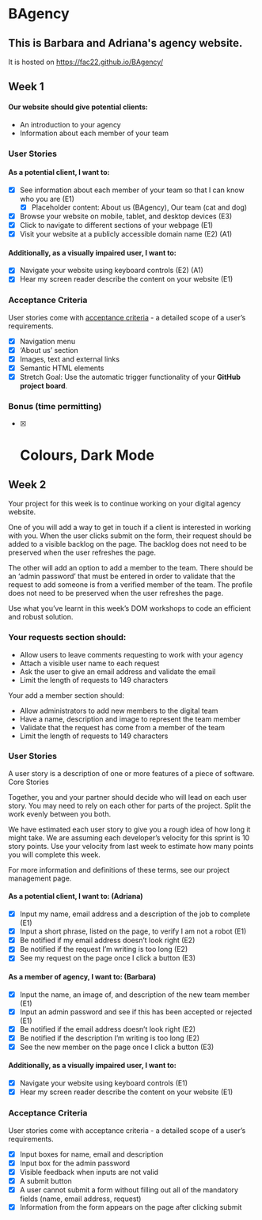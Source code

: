 # BAgency

## This is Barbara and Adriana's agency website.

It is hosted on https://fac22.github.io/BAgency/

## Week 1
#### Our website should give potential clients:

- An introduction to your agency
- Information about each member of your team

### User Stories

#### As a potential client, I want to:

- [x] See information about each member of your team so that I can know who you are (E1)
  - [x] Placeholder content: About us (BAgency), Our team (cat and dog)
- [x] Browse your website on mobile, tablet, and desktop devices (E3)
- [x] Click to navigate to different sections of your webpage (E1)
- [x] Visit your website at a publicly accessible domain name (E2) (A1)

#### Additionally, as a visually impaired user, I want to:

- [x] Navigate your website using keyboard controls (E2) (A1)
- [x] Hear my screen reader describe the content on your website (E1)

### Acceptance Criteria

User stories come with [acceptance criteria](https://blog.easyagile.com/how-to-write-good-user-stories-in-agile-software-development-d4b25356b604) - a detailed scope of a user’s requirements.

- [x] Navigation menu
- [x] ‘About us’ section
- [x] Images, text and external links
- [x] Semantic HTML elements
- [x] Stretch Goal: Use the automatic trigger functionality of your **GitHub project board**.

### Bonus (time permitting)

- [x] # Colours, Dark Mode

## Week 2
Your project for this week is to continue working on your digital agency website.

One of you will add a way to get in touch if a client is interested in working with you. When the user clicks submit on the form, their request should be added to a visible backlog on the page. The backlog does not need to be preserved when the user refreshes the page.

The other will add an option to add a member to the team. There should be an ‘admin password’ that must be entered in order to validate that the request to add someone is from a verified member of the team. The profile does not need to be preserved when the user refreshes the page.

Use what you’ve learnt in this week’s DOM workshops to code an efficient and robust solution.

### Your requests section should:

- Allow users to leave comments requesting to work with your agency
- Attach a visible user name to each request
- Ask the user to give an email address and validate the email
- Limit the length of requests to 149 characters

Your add a member section should:

- Allow administrators to add new members to the digital team
- Have a name, description and image to represent the team member
- Validate that the request has come from a member of the team
- Limit the length of requests to 149 characters

### User Stories

A user story is a description of one or more features of a piece of software.
Core Stories

Together, you and your partner should decide who will lead on each user story. You may need to rely on each other for parts of the project. Split the work evenly between you both.

We have estimated each user story to give you a rough idea of how long it might take. We are assuming each developer’s velocity for this sprint is 10 story points. Use your velocity from last week to estimate how many points you will complete this week.

For more information and definitions of these terms, see our project management page.

#### As a potential client, I want to: (Adriana)

- [x] Input my name, email address and a description of the job to complete (E1)
- [x] Input a short phrase, listed on the page, to verify I am not a robot (E1)
- [x] Be notified if my email address doesn’t look right (E2)
- [x] Be notified if the request I’m writing is too long (E2)
- [x] See my request on the page once I click a button (E3)

#### As a member of agency, I want to: (Barbara)

- [x] Input the name, an image of, and description of the new team member (E1)
- [x] Input an admin password and see if this has been accepted or rejected (E1)
- [x] Be notified if the email address doesn’t look right (E2)
- [x] Be notified if the description I’m writing is too long (E2)
- [x] See the new member on the page once I click a button (E3)

#### Additionally, as a visually impaired user, I want to:

- [x] Navigate your website using keyboard controls (E1)
- [x] Hear my screen reader describe the content on your website (E1)

### Acceptance Criteria

User stories come with acceptance criteria - a detailed scope of a user’s requirements.

- [x] Input boxes for name, email and description
- [x] Input box for the admin password
- [x] Visible feedback when inputs are not valid
- [x] A submit button
- [x] A user cannot submit a form without filling out all of the mandatory fields (name, email address, request)
- [x] Information from the form appears on the page after clicking submit
